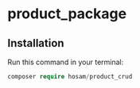 # product_package

## Installation

Run this command in your terminal:

```php
composer require hosam/product_crud
```
